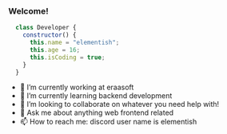 ### Welcome!

```javascript
  class Developer {
    constructor() {
      this.name = "elementish";
      this.age = 16;
      this.isCoding = true;
    }
  }
```

- 🔭 I’m currently working at eraasoft
- 🌱 I’m currently learning backend development
- 👯 I’m looking to collaborate on whatever you need help with!
- 💬 Ask me about anything web frontend related
- 📫 How to reach me: discord user name is elementish

